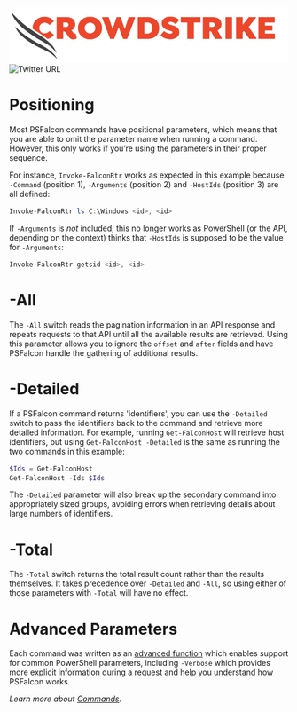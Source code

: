 ![CrowdStrike Falcon](https://raw.githubusercontent.com/CrowdStrike/falconpy/main/docs/asset/cs-logo.png)
![Twitter URL](https://img.shields.io/twitter/url?label=Follow%20%40CrowdStrike&style=social&url=https%3A%2F%2Ftwitter.com%2FCrowdStrike)

# Positioning
Most PSFalcon commands have positional parameters, which means that you are able to omit the parameter name when running a command. However, this only works if you’re using the parameters in their proper sequence.

For instance, `Invoke-FalconRtr` works as expected in this example because `-Command` (position 1), `-Arguments` (position 2) and `-HostIds` (position 3) are all defined:
```powershell
Invoke-FalconRtr ls C:\Windows <id>, <id>
```
If `-Arguments` is _not_ included, this no longer works as PowerShell (or the API, depending on the context) thinks that `-HostIds` is supposed to be the value for `-Arguments`:
```powershell
Invoke-FalconRtr getsid <id>, <id>
```
# -All
The `-All` switch reads the pagination information in an API response and repeats requests to that API until all the available results are retrieved. Using this parameter allows you to ignore the `offset` and `after` fields and have PSFalcon handle the gathering of additional results. 
# -Detailed
If a PSFalcon command returns 'identifiers', you can use the `-Detailed` switch to pass the identifiers back to the command and retrieve more detailed information. For example, running `Get-FalconHost` will retrieve host identifiers, but using `Get-FalconHost -Detailed` is the same as running the two commands in this example:
```powershell
$Ids = Get-FalconHost
Get-FalconHost -Ids $Ids
```
The `-Detailed` parameter will also break up the secondary command into appropriately sized groups, avoiding errors when retrieving details about large numbers of identifiers.
# -Total
The `-Total` switch returns the total result count rather than the results themselves. It takes precedence over `-Detailed` and `-All`, so using either of those parameters with `-Total` will have no effect.
# Advanced Parameters
Each command was written as an [advanced function](https://docs.microsoft.com/en-us/powershell/module/microsoft.powershell.core/about/about_functions_advanced?view=powershell-7) which enables support for common PowerShell parameters, including `-Verbose` which provides more explicit information during a request and help you understand how PSFalcon works.

_Learn more about [Commands](https://github.com/CrowdStrike/psfalcon/wiki/Commands)._